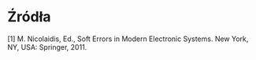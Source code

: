 # Źródła
[1] M. Nicolaidis, Ed., Soft Errors in Modern Electronic Systems. New York, NY, USA: Springer, 2011.

